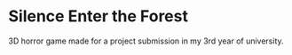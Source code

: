 # Silence Enter the Forest

3D horror game made for a project submission in my 3rd year of university.

